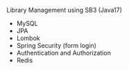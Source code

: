 Library Management using SB3 (Java17)
- MySQL
- JPA
- Lombok
- Spring Security (form login)
- Authentication and Authorization
- Redis